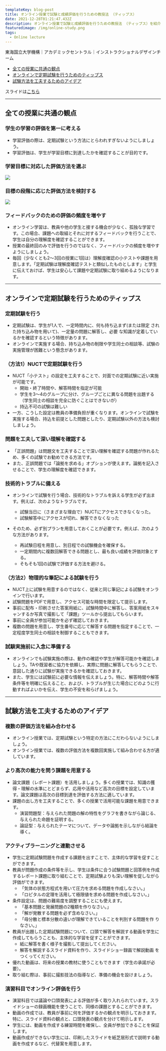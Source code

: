 ```yaml
---
templateKey: blog-post
title: オンライン授業で試験と成績評価を⾏うための教授法 （ティップス）
date: 2021-12-28T01:21:47.432Z
description: オンライン授業で試験と成績評価を⾏うための教授法 （ティップス）を紹介します。
featuredimage: /img/online-study.png
tags:
  - Online lecture
---
```

東海国⽴⼤学機構｜アカデミックセントラル｜インストラクショナルデザインチーム

* [全ての授業に共通の観点](#anchor1)
* [オンラインで定期試験を行うためのティップス](#anchor2)
* [試験方法を工夫するためのアイデア](#anchor3)

スライドは[こちら](https://office.ilas.nagoya-u.ac.jp/wp-content/uploads/2020/06/tips2.pdf)

- - -
<a id="anchor1"></a>
## 全ての授業に共通の観点

### 学⽣の学習の評価を第⼀に考える

* 学習評価の際は、定期試験という方法にとらわれすぎないようにしましょう。
* 学習評価は、学生が学習目標に到達したかを確認することが目的です。

### 学習⽬標に対応した評価⽅法を選ぶ

![](/img/評価方法.png)

### ⽬標の段階に応じた評価⽅法を検討する

![](/img/評価方法2.png)

### フィードバックのための評価の頻度を増やす

* オンライン学習は、教員や他の学生と接する機会が少なく、孤独な学習です。この場合、課題への取組とそれに対するフィードバックを行うことで、学生は自分の理解度を確認することができます。
* 授業の最終回のみで評価を行うのではなく、フィードバックの頻度を増やすようにしましょう。
* 毎回（少なくとも2～3回の授業に1回は）理解度確認の小テストや課題を用意します。「定期試験は理解度確認テストと類似したものとします」と学生に伝えておけば、学生は安心して課題や定期試験に取り組めるようになります。

---
<a id="anchor2"></a>
## オンラインで定期試験を⾏うためのティップス

### 定期試験を行う

* 定期試験は、学生が1人で、一定時間内に、何も持ち込まず(または限定 された持ち込み物を用いて)、一定量の問題に解答し、必要 な知識が定着しているかを確認するという特徴があります。
* オンラインで実施する場合、持ち込み物の制限や学生同士の相談等、試験の実施管理が困難という懸念があります。

### （⽅法1）NUCTで定期試験を⾏う

* NUCT「小テスト」の設定を工夫することで、対面での定期試験に近い実施が可能です。
  * 開始・終了時間や、解答時間を指定が可能
  * 学生を3～4のグループに分け、グループごとに異なる問題を出題する（学生同士の相談を完全に防ぐことはできないが）
  * 持込不可の試験は難しい
* 一方、こうした設定は教員の準備負担が重くなります。オンラインで試験を実施する場合、持込を前提とした問題としたり、定期試験以外の方法も検討しましょう。

### 問題を⼯夫して深い理解を確認する

* 「正誤問題」は問題文を工夫することで深い理解を確認する問題が作れるため、多くの試験でお勧めできる方法です。
* また、正誤問題では「論拠を求める」オプションが使えます。論拠を記入させることで、学生の理解度を確認できます。

### 技術的トラブルに備える

* オンラインで試験を行う場合、技術的なトラブルを訴える学生が必ず出ます。例えば、次のようなトラブルです。
  * 試験当日に（さまざまな理由で）NUCTにアクセスできなくなった。
  * 試験解答中にアクセスが切れ、解答できなくなった

* そのため、必ず別プランを用意しておくことが必要です。例えば、次のような方法があります。
  * 再試験日程を用意し、別日程での試験機会を確保する。
  * 一定期間内に複数回解答できる問題とし、最も良い成績を評価対象とする。
  * そもそも1回の試験で評価する方法を避ける。

### （⽅法2）物理的な筆記による試験を⾏う

* NUCT上に試験を用意するのではなく、従来と同じ筆記による試験をオンラインで行います。
* 試験問題をPDFで用意し、アクセス可能な時間を限定して提示します。
* 事前に配布・印刷させた答案用紙に、試験時間中に解答し、答案用紙をスキャンするか写真で撮影して「課題」ツールから提出してもらいます。
* 事前に全員が参加可能かを必ず確認しておきます。
* 複数の問題を用意し、学生番号に応じて解答する問題を指定することで、一定程度学生同士の相談を制御することもできます。

### 試験実施前に⼊念に準備する

* オンラインでも試験実施の際は、動作の確認や学生が解答可能かを確認しましょう。TAや既習者に協力を依頼し、実際に問題に解答してもらうことで、意図した通りに試験が実施できるかを確認しておきます。
* また、学生には試験前に必要な情報を伝えましょう。特に、解答時間や解答条件等を明確に伝えること、および、トラブルが生じた場合にどのように行動すればよいかを伝え、学生の不安を和らげましょう。

---
<a id="anchor3"></a>
## 試験方法を工夫するためのアイデア

### 複数の評価⽅法を組み合わせる

* オンライン授業では、定期試験という特定の方法にこだわらないようにしましょう。
* オンライン授業では、複数の評価方法を複数回実施して組み合わせる方が適しています。

### より⾼次の能⼒を問う課題を⽤意する

* 論文課題（レポート課題）を活用しましょう。多くの授業では、知識の獲得・理解の水準にとどまらず、応用や活用など高次の目標を設定しています。論文課題は高次の目標到達を評価する方法に適しています。
* 課題の出し方を工夫することで、多くの授業で活用可能な課題を用意できます。
  * 演習問題型：与えられた問題の解の特性をグラフを書きながら論じる、与えられた命題を証明する。
  * 論証型：与えられたテーマについて、データや論拠を示しながら結論を導く。

### アクティブラーニングと連動させる

* 学生に定期試験問題を作成する課題を出すことで、主体的な学習を促すことができます。
* 教員が問題作成の条件等を示し、学生は条件に合う試験問題と回答例を作成するレポート課題に取り組むことで、定期試験よりも深い理解を促しながら評価ができます。
  * 「気体の状態方程式を用いて圧力を求める問題を作成しなさい。」
  * 「ロピタルの定理を活用して極限値を求める問題を作成しなさい。」
* 条件設定は、問題の難易度を調整することにも使えます。
  * 「基本問題と発展問題の2種類を作りなさい。」
  * 「解が発散する問題を必ず含めなさい。」
  * 「母分散と標本分散の違いが理解できていることを判別する問題を作 りなさい。」
* 教員が出題した定期試験問題について、口頭で解答を解説する動画を学生に作成してもらうことも、主体的な学習を促すことができます。
  * 紙に解答を書く様子を撮影して提出してください。
  * 解答を解説するスライド資料を作り、スライドショー録画で解説動画 をつくってください。
* 優れた動画は、将来の授業の教材に使うこともできます（学生の承諾が必要）。
* 取り組む際は、事前に撮影技法の指導など、準備の機会を設けましょう。

### 演習科⽬でオンライン評価を⾏う

* 演習科目では議論や口頭発表による評価が多く取り入れられています。スライドショーの録画機能を使うことで、同様の課題とすることができます。
* 動画の作成では、教員が事前に何を評価するかの観点を明示しておきます。特に、スライド資料の観点と、口頭発表の観点を分けて明示します。
* 学生には、動画を作成する練習時間を確保し、全員が参加できることを保証します。
* 動画作成ができない学生には、印刷したスライドを紙芝居形式で説明する動画を作成するなど、代替案を用意します。
